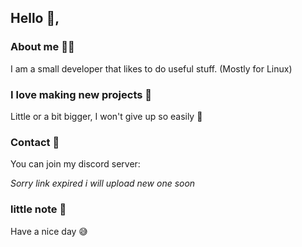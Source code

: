 ## Hello 👋,

### About me 🙋‍♂️
I am a small developer that likes to do useful stuff. (Mostly for Linux)

### I love making new projects 📄
Little or a bit bigger, I won't give up so easily 🙂

### Contact 📨

You can join my discord server:

*Sorry link expired i will upload new one soon*



### little note 📓
Have a nice day 😅

